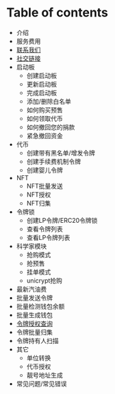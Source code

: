 # Table of contents

* 介绍
* 服务费用
* [联系我们](zh/contact-us.md)
* [社交链接](zh/social-links.md)
* 启动板
  * 创建启动板
  * 更新启动板
  * 完成启动板
  * 添加/删除白名单
  * 如何购买预售
  * 如何领取代币
  * 如何撤回您的捐款
  * 紧急撤回资金
* 代币
  * 创建带有黑名单/增发令牌
  * 创建手续费机制令牌
  * 创建婴儿令牌
* NFT
  * NFT批量发送
  * NFT授权
  * NFT归集
* 令牌锁
  * 创建LP令牌/ERC20令牌锁
  * 查看令牌列表
  * 查看LP令牌列表
* 科学家模块
  * 抢购模式
  * 抢预售
  * 挂单模式
  * unicrypt抢购
* 最新汽油费
* 批量发送令牌
* 批量检测钱包余额
* 批量生成钱包
* [令牌授权查询](zh/batch-approve.md)
* 令牌批量归集
* 令牌持有人扫描
* 其它
  * 单位转换
  * 代币授权
  * 靓号地址生成
* 常见问题/常见错误